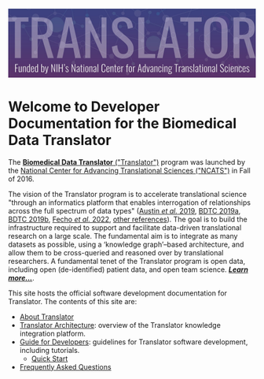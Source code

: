 ![image](img/translator-banner.jpg)

# Welcome to Developer Documentation for the Biomedical Data Translator

The [**Biomedical Data Translator** ("Translator")](https://ncats.nih.gov/translator)  program was launched by the
[National Center for Advancing Translational Sciences ("NCATS")](https://ncats.nih.gov) in Fall of 2016. 

The vision of the Translator program is to accelerate translational science "through an informatics platform that 
enables interrogation of relationships across the full spectrum of data types"
([Austin _et al._ 2019](https://doi.org/10.1111/cts.12595), [BDTC 2019a](https://doi.org/10.1111/cts.12591),
[BDTC 2019b](https://doi.org/10.1111/cts.12592), [Fecho _et al._ 2022](https://doi.org/10.1111/cts.13301),
[other references](about/index.md#references)). The goal is to build the infrastructure required to support and 
facilitate data-driven translational research on a large scale. The fundamental aim is to integrate as many datasets
as possible, using a ‘knowledge graph’–based architecture, and allow them to be cross-queried and reasoned over by
translational researchers. A fundamental tenet of the Translator program is open data, including open (de-identified) 
patient data, and open team science. [_**Learn more...**_](about/index.md).

This site hosts the official software development documentation for Translator. The contents of this site are:

- [About Translator](about/index.md)
- [Translator Architecture](architecture/index.md): overview of the Translator knowledge integration platform.
- [Guide for Developers](guide-for-developers/index.md): guidelines for Translator software development, including tutorials.
    - [Quick Start](guide-for-developers/quickstart.md)
- [Frequently Asked Questions](faq.md)
